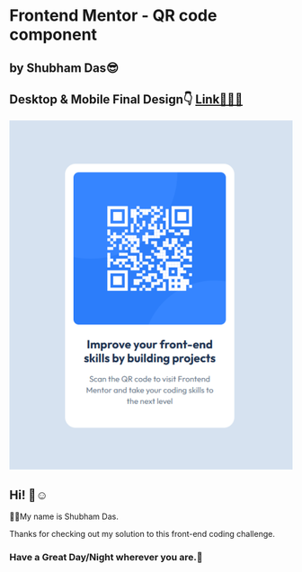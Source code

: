 # Frontend Mentor - QR code component
## by Shubham Das😎

## Desktop & Mobile Final Design👇 [Link👨‍💻🔗](https://shubham-qr-component.netlify.app/)
![Desktop Final Design](./design/desktop-mobile-final.png)

## Hi! 👋☺️

🧑‍💻My name is Shubham Das.

Thanks for checking out my solution to this front-end coding challenge.

### Have a Great Day/Night wherever you are.🤗